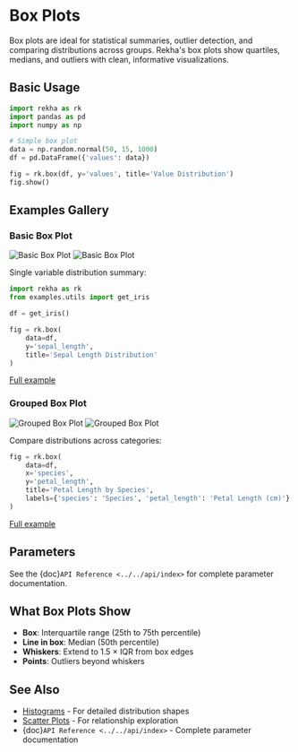 # Box Plots

Box plots are ideal for statistical summaries, outlier detection, and comparing distributions across groups. Rekha's box plots show quartiles, medians, and outliers with clean, informative visualizations.

## Basic Usage

```python
import rekha as rk
import pandas as pd
import numpy as np

# Simple box plot
data = np.random.normal(50, 15, 1000)
df = pd.DataFrame({'values': data})

fig = rk.box(df, y='values', title='Value Distribution')
fig.show()
```

## Examples Gallery

### Basic Box Plot

<div class="plot-container">
<img src="../../_static/plots/box_basic_light.png" alt="Basic Box Plot" class="plot-light">
<img src="../../_static/plots/box_basic_dark.png" alt="Basic Box Plot" class="plot-dark">
</div>

Single variable distribution summary:

```python
import rekha as rk
from examples.utils import get_iris

df = get_iris()

fig = rk.box(
    data=df,
    y='sepal_length',
    title='Sepal Length Distribution'
)
```
[Full example](https://github.com/project-vajra/rekha/blob/main/examples/plots/box/basic_box.py)

### Grouped Box Plot

<div class="plot-container">
<img src="../../_static/plots/box_grouped_light.png" alt="Grouped Box Plot" class="plot-light">
<img src="../../_static/plots/box_grouped_dark.png" alt="Grouped Box Plot" class="plot-dark">
</div>

Compare distributions across categories:

```python
fig = rk.box(
    data=df,
    x='species',
    y='petal_length',
    title='Petal Length by Species',
    labels={'species': 'Species', 'petal_length': 'Petal Length (cm)'}
)
```
[Full example](https://github.com/project-vajra/rekha/blob/main/examples/plots/box/basic_box.py)

## Parameters

See the {doc}`API Reference <../../api/index>` for complete parameter documentation.

## What Box Plots Show

- **Box**: Interquartile range (25th to 75th percentile)
- **Line in box**: Median (50th percentile)
- **Whiskers**: Extend to 1.5 × IQR from box edges
- **Points**: Outliers beyond whiskers

## See Also

- [Histograms](histogram.md) - For detailed distribution shapes
- [Scatter Plots](scatter.md) - For relationship exploration
- {doc}`API Reference <../../api/index>` - Complete parameter documentation